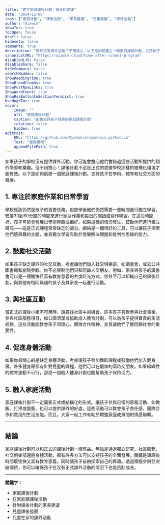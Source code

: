 ```yaml
---
title: "建立家庭課後計劃：家長的建議"
date: "2024-12-08"
tags: ["家庭計劃", "課後活動", "家長建議", "兒童發展", "課外活動"]
author: "Aixwim"
showToc: true
TocOpen: false
draft: false
hidemeta: false
comments: true
description: "學校沒有課外活動？不用擔心！以下是如何建立一個家庭課後計劃，支持孩子在學術、體育和社交方面的發展。"
canonicalURL: "https://aixwim.cloud/home-after-school-program"
disableHLJS: false
disableShare: false
hideSummary: false
searchHidden: false
ShowReadingTime: true
ShowBreadCrumbs: true
ShowPostNavLinks: true
ShowWordCount: true
ShowRssButtonInSectionTermList: true
UseHugoToc: true
cover:
    image: ""
    alt: "家庭課後計劃"
    caption: "創建支持孩子成長的家庭課後計劃"
    relative: false
    hidden: true
editPost:
    URL: "https://github.com/Xyomania/xyomania.github.io"
    Text: "建議更改"
    appendFilePath: true
---
```


如果孩子的學校沒有提供課外活動，你可能會擔心他們會錯過這些活動所提供的額外學習和樂趣。但不用擔心！課後計劃不必是正式的或像學校那樣的結構化環境才能有效。以下是如何創建一個家庭課後計劃，支持孩子在學術、體育和社交方面的發展。

<!--more-->

## 1. **專注於家庭作業和日常學習**

學校應該仍然是孩子的首要任務，但放學後他們仍然需要一些時間進行獨立學習。安排30到60分鐘的時間來進行家庭作業和每日的閱讀或寫作練習。在這段時間裡，孩子可能會發展出學術興趣或偏好。如果這樣的情況發生，鼓勵他們進行獨立研究——這是正式課程常常缺乏的部分。網絡是一個很好的工具，可以讓孩子探索他們感興趣的主題，並且獨立學習有助於發展解決問題和批判性思維的能力。

## 2. **鼓勵社交活動**

如果孩子缺乏課外的社交互動，考慮讓他們加入社交俱樂部，如讀書會，或去公共圖書館和劇院參觀。你不必限制他們只和同齡人交朋友。例如，家長與孩子的讀書會可以是一個愉快且富有教育意義的共度時光方式。你甚至可以組織自己的課後計劃，與其他有相同興趣的孩子及其家長一起進行活動。

## 3. **與社區互動**

當正式的課後小組不可用時，請尋找社區中的機會。許多孩子喜歡參與社會事業。參與社區服務項目，如公園清潔或協助成人教育計劃，可以為孩子提供寶貴的生活經驗。這些活動能教會孩子同理心、團隊合作精神，並且讓他們了解回饋社會的重要性。

## 4. **促進身體活動**

如果你最關心的是缺乏身體活動，考慮讓孩子參加舞蹈課程或鼓勵他們加入健身房。許多健身房都有針對兒童的課程，他們可以在鍛煉的同時交朋友。如果組織性的體育運動不可行，那麼一個個人健身計劃也能幫助孩子保持活力。

## 5. **融入家庭活動**

家庭課後計劃不一定需要正式或結構化的形式。讓孩子參與日常的家務活動，如做飯、打掃或園藝，也可以提供課外的好處。這些活動可以教會孩子責任感、團隊合作和實用的生活技能。而且，大家一起工作有助於增強家庭成員間的情感聯繫。

---

## 結論

家庭課後計劃可以和正式的課後計劃一樣有益。無論是通過獨立研究、社區服務、社交俱樂部還是身體活動，都有許多方法可以支持孩子的全面發展。關鍵是讓課後時間既愉快又富有教育意義，同時讓孩子自由探索自己的興趣。透過積極參與並突破傳統，你可以確保孩子在沒有正式課外活動的情況下也能茁壯成長。

---

**關鍵字：**
- 家庭課後計劃
- 在家創建課後活動
- 針對課後計劃的家長建議
- 兒童課後發展
- 兒童在家的課外活動
